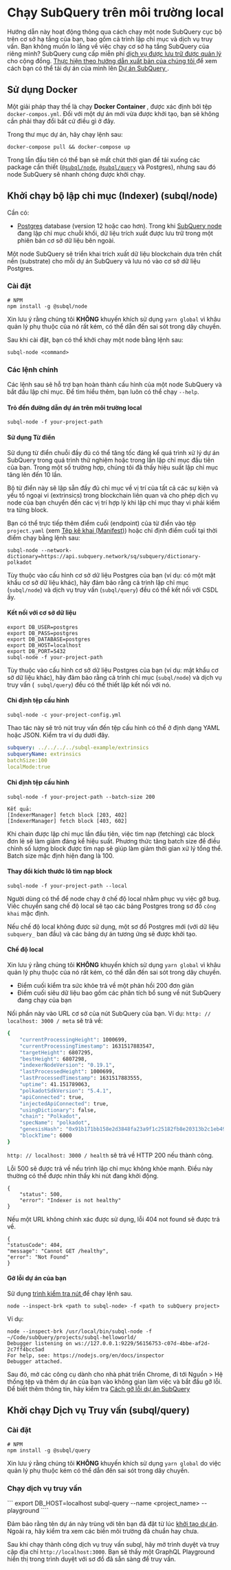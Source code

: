 # Chạy SubQuery trên môi trường local

Hướng dẫn này hoạt động thông qua cách chạy một node SubQuery cục bộ trên cơ sở hạ tầng của bạn, bao gồm cả trình lập chỉ mục và dịch vụ truy vấn. Bạn không muốn lo lắng về việc chạy cơ sở hạ tầng SubQuery của riêng mình? SubQuery cung cấp miễn phí [ dịch vụ được lưu trữ được quản lý ](https://explorer.subquery.network) cho cộng đồng. [ Thực hiện theo hướng dẫn xuất bản của chúng tôi ](../publish/publish.md) để xem cách bạn có thể tải dự án của mình lên [ Dự án SubQuery ](https://project.subquery.network).

## Sử dụng Docker

Một giải pháp thay thế là chạy <strong> Docker Container </strong>, được xác định bởi tệp ` docker-compos.yml `. Đối với một dự án mới vừa được khởi tạo, bạn sẽ không cần phải thay đổi bất cứ điều gì ở đây.

Trong thư mục dự án, hãy chạy lệnh sau:

```shell
docker-compose pull && docker-compose up
```

Trong lần đầu tiên có thể bạn sẽ mất chút thời gian để tải xuống các package cần thiết ([`@subql/node`](https://www.npmjs.com/package/@subql/node), [`@subql/query`](https://www.npmjs.com/package/@subql/query) và Postgres), nhưng sau đó node SubQuery sẽ nhanh chóng được khởi chạy.

## Khởi chạy bộ lập chỉ mục (Indexer) (subql/node)

Cần có:

- [Postgres](https://www.postgresql.org/) database (version 12 hoặc cao hơn). Trong khi [SubQuery node](#start-a-local-subquery-node) đang lập chỉ mục chuỗi khối, dữ liệu trích xuất được lưu trữ trong một phiên bản cơ sở dữ liệu bên ngoài.

Một node SubQuery sẽ triển khai trích xuất dữ liệu blockchain dựa trên chất nền (substrate) cho mỗi dự án SubQuery và lưu nó vào cơ sở dữ liệu Postgres.

### Cài đặt

```shell
# NPM
npm install -g @subql/node
```

Xin lưu ý rằng chúng tôi **KHÔNG** khuyến khích sử dụng `yarn global` vì khâu quản lý phụ thuộc của nó rất kém, có thể dẫn đến sai sót trong dây chuyền.

Sau khi cài đặt, bạn có thể khởi chạy một node bằng lệnh sau:

```shell
subql-node <command>
```

### Các lệnh chính

Các lệnh sau sẽ hỗ trợ bạn hoàn thành cấu hình của một node SubQuery và bắt đầu lập chỉ mục. Để tìm hiểu thêm, bạn luôn có thể chạy `--help`.

#### Trỏ đến đường dẫn dự án trên môi trường local

```
subql-node -f your-project-path
```

#### Sử dụng Từ điển

Sử dụng từ điển chuỗi đầy đủ có thể tăng tốc đáng kể quá trình xử lý dự án SubQuery trong quá trình thử nghiệm hoặc trong lần lập chỉ mục đầu tiên của bạn. Trong một số trường hợp, chúng tôi đã thấy hiệu suất lập chỉ mục tăng lên đến 10 lần.

Bộ từ điển này sẽ lập sẵn đầy đủ chỉ mục về vị trí của tất cả các sự kiện và yếu tố ngoại vi (extrinsics) trong blockchain liên quan và cho phép dịch vụ node của bạn chuyển đến các vị trí hợp lý khi lập chỉ mục thay vì phải kiểm tra từng block.

Bạn có thể trực tiếp thêm điểm cuối (endpoint) của từ điển vào tệp `project.yaml` (xem [Tệp kê khai (Manifest)](../create/manifest.md)) hoặc chỉ định điểm cuối tại thời điểm chạy bằng lệnh sau:

```
subql-node --network-dictionary=https://api.subquery.network/sq/subquery/dictionary-polkadot
```

Tùy thuộc vào cấu hình cơ sở dữ liệu Postgres của bạn (ví dụ: có một mật khẩu cơ sở dữ liệu khác), hãy đảm bảo rằng cả trình lập chỉ mục (`subql/node`) và dịch vụ truy vấn (`subql/query`) đều có thể kết nối với CSDL ấy.

#### Kết nối với cơ sở dữ liệu

```
export DB_USER=postgres
export DB_PASS=postgres
export DB_DATABASE=postgres
export DB_HOST=localhost
export DB_PORT=5432
subql-node -f your-project-path 
````

Tùy thuộc vào cấu hình cơ sở dữ liệu Postgres của bạn (ví dụ: mật khẩu cơ sở dữ liệu khác), hãy đảm bảo rằng cả trình chỉ mục (`subql/node`) và dịch vụ truy vấn (` subql/query`) đều có thể thiết lập kết nối với nó.

#### Chỉ định tệp cấu hình

```
subql-node -c your-project-config.yml
```

Thao tác này sẽ trỏ nút truy vấn đến tệp cấu hình có thể ở định dạng YAML hoặc JSON. Kiểm tra ví dụ dưới đây.

```yaml
subquery: ../../../../subql-example/extrinsics
subqueryName: extrinsics
batchSize:100
localMode:true
```

#### Chỉ định tệp cấu hình

```
subql-node -f your-project-path --batch-size 200

Kết quả:
[IndexerManager] fetch block [203, 402]
[IndexerManager] fetch block [403, 602]
```

Khi chain được lập chỉ mục lần đầu tiên, việc tìm nạp (fetching) các block đơn lẻ sẽ làm giảm đáng kể hiệu suất. Phương thức tăng batch size để điều chỉnh số lượng block được tìm nạp sẽ giúp làm giảm thời gian xử lý tổng thể. Batch size mặc định hiện đang là 100.

#### Thay đổi kích thước lô tìm nạp block

```
subql-node -f your-project-path --local
```

Người dùng có thể để node chạy ở chế độ local nhằm phục vụ việc gỡ bug. Viêc chuyển sang chế độ local sẽ tạo các bảng Postgres trong sơ đồ `công khai` mặc định.

Nếu chế độ local không được sử dụng, một sơ đồ Postgres mới (với dữ liệu `subquery_` ban đầu) và các bảng dự án tương ứng sẽ được khởi tạo.


#### Chế độ local

Xin lưu ý rằng chúng tôi **KHÔNG** khuyến khích sử dụng `yarn global` vì khâu quản lý phụ thuộc của nó rất kém, có thể dẫn đến sai sót trong dây chuyền.

- Điểm cuối kiểm tra sức khỏe trả về một phản hồi 200 đơn giản
- Điểm cuối siêu dữ liệu bao gồm các phân tích bổ sung về nút SubQuery đang chạy của bạn

Nối phần này vào URL cơ sở của nút SubQuery của bạn. Ví dụ: ` http: // localhost: 3000 / meta ` sẽ trả về:

```bash
{
    "currentProcessingHeight": 1000699,
    "currentProcessingTimestamp": 1631517883547,
    "targetHeight": 6807295,
    "bestHeight": 6807298,
    "indexerNodeVersion": "0.19.1",
    "lastProcessedHeight": 1000699,
    "lastProcessedTimestamp": 1631517883555,
    "uptime": 41.151789063,
    "polkadotSdkVersion": "5.4.1",
    "apiConnected": true,
    "injectedApiConnected": true,
    "usingDictionary": false,
    "chain": "Polkadot",
    "specName": "polkadot",
    "genesisHash": "0x91b171bb158e2d3848fa23a9f1c25182fb8e20313b2c1eb49219da7a70ce90c3",
    "blockTime": 6000
}
```

` http: // localhost: 3000 / health ` sẽ trả về HTTP 200 nếu thành công.

Lỗi 500 sẽ được trả về nếu trình lập chỉ mục không khỏe mạnh. Điều này thường có thể được nhìn thấy khi nút đang khởi động.

```shell
{
    "status": 500,
    "error": "Indexer is not healthy"
}
```

Nếu một URL không chính xác được sử dụng, lỗi 404 not found sẽ được trả về.

```shell
{
"statusCode": 404,
"message": "Cannot GET /healthy",
"error": "Not Found"
}
```

#### Gỡ lỗi dự án của bạn

Sử dụng [ trình kiểm tra nút ](https://nodejs.org/en/docs/guides/debugging-getting-started/) để chạy lệnh sau.

```shell
node --inspect-brk <path to subql-node> -f <path to subQuery project>
```

Ví dụ:
```shell
node --inspect-brk /usr/local/bin/subql-node -f ~/Code/subQuery/projects/subql-helloworld/
Debugger listening on ws://127.0.0.1:9229/56156753-c07d-4bbe-af2d-2c7ff4bcc5ad
For help, see: https://nodejs.org/en/docs/inspector
Debugger attached.
```
Sau đó, mở các công cụ dành cho nhà phát triển Chrome, đi tới Nguồn > Hệ thống tệp và thêm dự án của bạn vào không gian làm việc và bắt đầu gỡ lỗi. Để biết thêm thông tin, hãy kiểm tra [ Cách gỡ lỗi dự án SubQuery ](https://doc.subquery.network/tutorials_examples/debug-projects/)
## Khởi chạy Dịch vụ Truy vấn (subql/query)

### Cài đặt

```shell
# NPM
npm install -g @subql/query
```

Xin lưu ý rằng chúng tôi **KHÔNG** khuyến khích sử dụng `yarn global` do việc quản lý phụ thuộc kém có thể dẫn đến sai sót trong dây chuyền.

### Chạy dịch vụ truy vấn
``` export DB_HOST=localhost subql-query --name <project_name> --playground ````

Đảm bảo rằng tên dự án này trùng với tên bạn đã đặt từ lúc [khởi tạo dự án](../quickstart/quickstart.md#initialise-the-starter-subquery-project). Ngoài ra, hãy kiểm tra xem các biến môi trường đã chuẩn hay chưa.

Sau khi chạy thành công dịch vụ truy vấn subql, hãy mở trình duyệt và truy cập địa chỉ `http://localhost:3000`. Bạn sẽ thấy một GraphQL Playground hiển thị trong trình duyệt với sơ đồ đã sẵn sàng để truy vấn.
